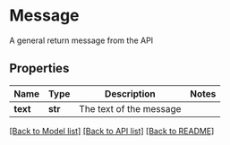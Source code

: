 # Message

A general return message from the API

## Properties
Name | Type | Description | Notes
------------ | ------------- | ------------- | -------------
**text** | **str** | The text of the message | 

[[Back to Model list]](../README.md#documentation-for-models) [[Back to API list]](../README.md#documentation-for-api-endpoints) [[Back to README]](../README.md)


